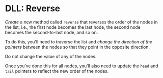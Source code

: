 # DLL: Reverse

*Create* a new method called `reverse` that reverses the order of the nodes in the list, i.e., the first node becomes the last node, the second node becomes the second-to-last node, and so on.

To do this, you'll need to traverse the list and *change the direction of the pointers* between the nodes so that they point in the opposite direction.

Do not change the value of any of the nodes.

Once you've done this for all nodes, you'll also need to update the `head` and `tail` pointers to reflect the new order of the nodes.
